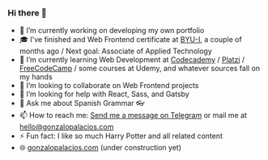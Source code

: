 ### Hi there 👋

<!--
**gnzlplcs/gnzlplcs** is a ✨ _special_ ✨ repository because its `README.md` (this file) appears on your GitHub profile.

Here are some ideas to get you started:
-->

- 🔭 I’m currently working on developing my own portfolio
- 🎓 I've finished and Web Frontend certificate at [BYU-I](https://www.byui.edu/), a couple of months ago / Next goal: Associate of Applied Technology 
- 🌱 I’m currently learning Web Development at [Codecademy](https://www.codecademy.com/profiles/gnzlp) / [Platzi](https://platzi.com/p/gnzlplcs/) / [FreeCodeCamp](https://www.freecodecamp.org/gnzlplcs) / some courses at Udemy, and whatever sources fall on my hands
- 👯 I’m looking to collaborate on Web Frontend projects
- 🤔 I’m looking for help with React, Sass, and Gatsby
- 💬 Ask me about Spanish Grammar 👓
- 📫 How to reach me: [Send me a message on Telegram](https://t.me/gnzlplcs) or mail me at [hello@gonzalopalacios.com](mailto:hello@gonzalopalacios.com)
- ⚡ Fun fact: I like so much Harry Potter and all related content
- 🌐 [gonzalopalacios.com](https://gonzalopalacios.com) (under construction yet)
